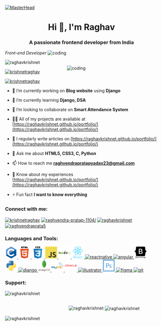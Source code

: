 [![MasterHead](https://email.uplers.com/blog/wp-content/uploads/2020/07/GIF-blog.gif)](https://raghavkrishnet.github.io)
<h1 align="center">Hi 👋, I'm Raghav</h1>
<h3 align="center">A passionate frontend developer from India</h3>
<img align="right" alt="coding" width="300" src="https://i.pinimg.com/originals/f9/13/57/f9135788c6aeeec438abb986f283936c.gif" style="margin-top: 50px;max-width: 100%;display: inline-block;">

*Front-end Developer* <img alt="coding" width="25" src="https://media4.giphy.com/media/QssGEmpkyEOhBCb7e1/giphy.gif?cid=ecf05e478zr1f5p5s6m6gg3pu2jafmmlmd5t4iv0m4xgyif9&rid=giphy.gif&ct=s">

<p align="left"> <img src="https://komarev.com/ghpvc/?username=raghavkrishnet&label=Profile%20views&color=0e75b6&style=flat" alt="raghavkrishnet" /> </p>

<p align="left"> <a href="https://www.instagram.com/raghavkrishnet" target="blank"><img src="https://img.shields.io/badge/follow/raghavkrishnet-E4405F?style=for-the-badge&logo=instagram&logoColor=white" alt="krishnetraghav" /></a> </p>

<p align="left"> <a href="https://twitter.com/krishnetraghav" target="blank"><img src="https://img.shields.io/twitter/follow/krishnetraghav?logo=twitter&style=for-the-badge" alt="krishnetraghav" /></a> </p>

- 🔭 I’m currently working on **Blog website** using **Django**

- 🌱 I’m currently learning **Django, DSA**

- 👯 I’m looking to collaborate on **Smart Attendance System**

- 👨‍💻 All of my projects are available at [https://raghavkrishnet.github.io/portfolio/](https://raghavkrishnet.github.io/portfolio/)

- 📝 I regularly write articles on [https://raghavkrishnet.github.io/portfolio/](https://raghavkrishnet.github.io/portfolio/)

- 💬 Ask me about **HTML5, CSS3, C, Python**

- 📫 How to reach me **raghvendrapratapyadav23@gmail.com**

- 📄 Know about my experiences [https://raghavkrishnet.github.io/portfolio/](https://raghavkrishnet.github.io/portfolio/)

- ⚡ Fun fact **I want to know everything**

<h3 align="left">Connect with me:</h3>
<p align="left">
<a href="https://twitter.com/raghavkrishnet" target="blank"><img align="center" src="https://raw.githubusercontent.com/rahuldkjain/github-profile-readme-generator/master/src/images/icons/Social/twitter.svg" alt="krishnetraghav" height="30" width="40" /></a>
<a href="https://linkedin.com/in/raghvendra-pratap-1104/" target="blank"><img align="center" src="https://raw.githubusercontent.com/rahuldkjain/github-profile-readme-generator/master/src/images/icons/Social/linked-in-alt.svg" alt="raghvendra-pratap-1104/" height="30" width="40" /></a>
<a href="https://instagram.com/raghavkrishnet" target="blank"><img align="center" src="https://raw.githubusercontent.com/rahuldkjain/github-profile-readme-generator/master/src/images/icons/Social/instagram.svg" alt="raghavkrishnet" height="30" width="40" /></a>
<a href="https://www.hackerrank.com/raghvendraprata5" target="blank"><img align="center" src="https://raw.githubusercontent.com/rahuldkjain/github-profile-readme-generator/master/src/images/icons/Social/hackerrank.svg" alt="raghvendraprata5" height="30" width="40" /></a>
</p>

<h3 align="left">Languages and Tools:</h3>
<p align="left"> <a href="https://www.cprogramming.com/" target="_blank" rel="noreferrer"> <img src="https://raw.githubusercontent.com/devicons/devicon/master/icons/c/c-original.svg" alt="c" width="40" height="40"/> </a>
<a href="https://www.w3.org/html/" target="_blank" rel="noreferrer"> <img src="https://raw.githubusercontent.com/devicons/devicon/master/icons/html5/html5-original-wordmark.svg" alt="html5" width="40" height="40"/> </a>
<a href="https://www.w3schools.com/css/" target="_blank" rel="noreferrer"> <img src="https://raw.githubusercontent.com/devicons/devicon/master/icons/css3/css3-original-wordmark.svg" alt="css3" width="40" height="40"/> </a>
<a href="https://developer.mozilla.org/en-US/docs/Web/JavaScript" target="_blank" rel="noreferrer"> <img src="https://raw.githubusercontent.com/devicons/devicon/master/icons/javascript/javascript-original.svg" alt="javascript" width="40" height="40"/> </a>
<a href="https://nodejs.org" target="_blank" rel="noreferrer"> <img src="https://raw.githubusercontent.com/devicons/devicon/master/icons/nodejs/nodejs-original-wordmark.svg" alt="nodejs" width="40" height="40"/> </a>
<a href="https://reactjs.org/" target="_blank" rel="noreferrer"> <img src="https://raw.githubusercontent.com/devicons/devicon/master/icons/react/react-original-wordmark.svg" alt="react" width="40" height="40"/> </a>
<a href="https://reactnative.dev/" target="_blank" rel="noreferrer"> <img src="https://reactnative.dev/img/header_logo.svg" alt="reactnative" width="40" height="40"/> </a>
<a href="https://angular.io" target="_blank" rel="noreferrer"> <img src="https://angular.io/assets/images/logos/angular/angular.svg" alt="angular" width="40" height="40"/> </a>
<a href="https://getbootstrap.com" target="_blank" rel="noreferrer"> <img src="https://raw.githubusercontent.com/devicons/devicon/master/icons/bootstrap/bootstrap-plain-wordmark.svg" alt="bootstrap" width="40" height="40"/> </a>
<a href="https://www.python.org" target="_blank" rel="noreferrer"> <img src="https://raw.githubusercontent.com/devicons/devicon/master/icons/python/python-original.svg" alt="python" width="40" height="40"/> </a>
<a href="https://www.djangoproject.com/" target="_blank" rel="noreferrer"> <img src="https://cdn.worldvectorlogo.com/logos/django.svg" alt="django" width="40" height="40"/> </a>
<a href="https://www.mongodb.com/" target="_blank" rel="noreferrer"> <img src="https://raw.githubusercontent.com/devicons/devicon/master/icons/mongodb/mongodb-original-wordmark.svg" alt="mongodb" width="40" height="40"/> </a>
<a href="https://www.mysql.com/" target="_blank" rel="noreferrer"> <img src="https://raw.githubusercontent.com/devicons/devicon/master/icons/mysql/mysql-original-wordmark.svg" alt="mysql" width="40" height="40"/> </a>
<a href="https://www.oracle.com/" target="_blank" rel="noreferrer"> <img src="https://raw.githubusercontent.com/devicons/devicon/master/icons/oracle/oracle-original.svg" alt="oracle" width="40" height="40"/> </a>
<a href="https://www.adobe.com/in/products/illustrator.html" target="_blank" rel="noreferrer"> <img src="https://www.vectorlogo.zone/logos/adobe_illustrator/adobe_illustrator-icon.svg" alt="illustrator" width="40" height="40"/> </a>
<a href="https://www.photoshop.com/en" target="_blank" rel="noreferrer"> <img src="https://raw.githubusercontent.com/devicons/devicon/master/icons/photoshop/photoshop-line.svg" alt="photoshop" width="40" height="40"/> </a>
<a href="https://www.figma.com/" target="_blank" rel="noreferrer"> <img src="https://www.vectorlogo.zone/logos/figma/figma-icon.svg" alt="figma" width="40" height="40"/> </a>
<a href="https://git-scm.com/" target="_blank" rel="noreferrer"> <img src="https://www.vectorlogo.zone/logos/git-scm/git-scm-icon.svg" alt="git" width="40" height="40"/> </a>
</p>

<h3 align="left">Support:</h3>
<p><a href="https://www.buymeacoffee.com/raghavkrishnet"> <img align="left" src="https://cdn.buymeacoffee.com/buttons/v2/default-yellow.png" height="50" width="210" alt="raghavkrishnet" /></a></p><br><br>

<p><img align="left" src="https://github-readme-stats.vercel.app/api/top-langs?username=raghavkrishnet&show_icons=true&locale=en&layout=compact" alt="raghavkrishnet" /></p>

<p>&nbsp;<img align="center" src="https://github-readme-stats.vercel.app/api?username=raghavkrishnet&show_icons=true&locale=en" alt="raghavkrishnet" /></p>

<p><img align="center" src="https://github-readme-streak-stats.herokuapp.com/?user=raghavkrishnet&" alt="raghavkrishnet" /></p>

<!---
raghavkrishnet/raghavkrishnet is a ✨ special ✨ repository because its `README.md` (this file) appears on your GitHub profile.
You can click the Preview link to take a look at your changes.
--->

